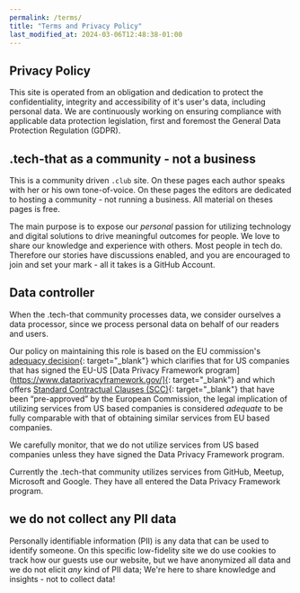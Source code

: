```yaml
---
permalink: /terms/
title: "Terms and Privacy Policy"
last_modified_at: 2024-03-06T12:48:38-01:00
---
```


## Privacy Policy

This site is operated from an obligation and dedication to protect the confidentiality, integrity and accessibility of it's user's data, including personal data. We are continuously working on ensuring compliance with applicable data protection legislation, first and foremost the General Data Protection Regulation (GDPR).

## .tech-that as a community - not a business

This is a community driven `.club` site. On these pages each author speaks with her or his own tone-of-voice. On these pages the editors are dedicated to hosting a community - not running a business. All material on theses pages is free.

The main purpose is to expose our _personal_ passion for utilizing technology and digital solutions to drive meaningful outcomes for people. We love to share our knowledge and experience with others. Most people in tech do. Therefore our stories have discussions enabled, and you are encouraged to join and set your mark - all it takes is a GitHub Account.

## Data controller
When the .tech-that community processes data, we consider ourselves a data processor, since we process personal data on behalf of our readers and users. 

Our policy on maintaining this role is based on the EU commission's [adequacy decision](https://ec.europa.eu/commission/presscorner/detail/en/ip_23_3721){: target="_blank"} which clarifies that for US companies that has signed the EU-US [Data Privacy Framework program](https://www.dataprivacyframework.gov/]{: target="_blank"} and which offers [Standard Contractual Clauses (SCC)](https://commission.europa.eu/law/law-topic/data-protection/international-dimension-data-protection/standard-contractual-clauses-scc_en){: target="_blank"} 
that have been “pre-approved” by the European Commission, the legal implication of utilizing services from US based companies is considered _adequate_ to be fully comparable with that of obtaining similar services from EU based companies.

We carefully monitor, that we do not utilize services from US based companies unless they have signed the Data Privacy Framework program.

Currently the .tech-that community utilizes services from GitHub, Meetup, Microsoft and Google. They have all entered the Data Privacy Framework program.

## we do not collect any PII data 

Personally identifiable information (PII) is any data that can be used to identify someone. On this specific low-fidelity site we do use cookies to track how our guests use our website, but we have anonymized all data and we do not elicit _any_ kind of PII data; We're here to share knowledge and insights - not to collect data!